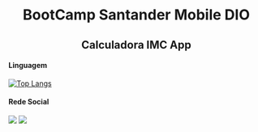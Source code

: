 <h1 align="center"> BootCamp Santander Mobile DIO </h1>

<h2 align="center"> Calculadora IMC App </h2>



#### Linguagem 

[![Top Langs](https://github-readme-stats.vercel.app/api/top-langs/?username=lucaslcslcs1998&layout=compact&hide=c,java&theme=github_dark)](https://github.com/lucaslcslcs1998/)

#### Rede Social

[<img src = "https://img.shields.io/badge/linkedin-%230077B5.svg?&style=for-the-badge&logo=linkedin&logoColor=white" />](https://www.linkedin.com/in/lucaslcslcs1998/) [<img src = "https://img.shields.io/badge/instagram-%23E4405F.svg?&style=for-the-badge&logo=instagram&logoColor=white">](https://www.instagram.com/lucaslcslcs1998/)
